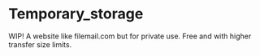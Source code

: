 # Temporary_storage
WIP! A website like filemail.com but for private use. Free and with higher transfer size limits.
